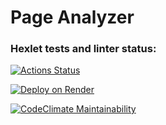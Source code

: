 # Page Analyzer

### Hexlet tests and linter status:
[![Actions Status](https://github.com/evisorexx/python-project-83/actions/workflows/hexlet-check.yml/badge.svg)](https://github.com/evisorexx/python-project-83/actions)

[![Deploy on Render](https://render.com/images/deploy-to-render-button.svg)](https://page-analyzer-k6p6.onrender.com)

[![CodeClimate Maintainability](https://api.codeclimate.com/v1/badges/eeedb86b05bedbc2137f/maintainability)](https://codeclimate.com/github/evisorexx/python-project-83/maintainability)
